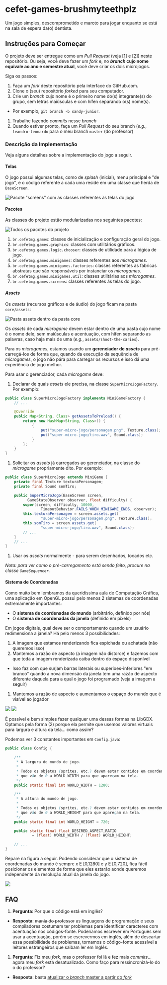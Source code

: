 # cefet-games-brushmyteethplz

Um jogo simples, descomprometido e maroto para jogar enquanto se está na
sala de espera da(o) dentista.

## Instruções para Começar

O projeto deve ser entregue como um _Pull Request_ (veja
[[1]][using-pull-requests] e [[2]][creating-pull-requests]) neste repositório.
Ou seja, você deve fazer um _fork_ e, no **_branch_ cujo nome equivale ao
ano e semestre atual**, você deve criar os dois microjogos.

Siga os passos:

1. Faça um _fork_ deste repositório pela interface do GitHub.com.
1. Clone o (seu) repositório _forked_ para seu computador.
1. Crie um _branch_ cujo nome é o primeiro nome do(s) integrante(s) do grupo,
  sem letras maiúsculas e com hífen separando o(s) nome(s).
  - Por exemplo, `git branch -b sandy-junior`.
1. Trabalhe fazendo _commits_ nesse _branch_
1. Quando estiver pronto, faça um _Pull Request_ do seu branch (_e.g._,
  `leandro-leonardo` para o meu branch `master` (do professor)


### Descrição da Implementação

Veja alguns detalhes sobre a implementação do jogo a seguir.

#### Telas

O jogo possui algumas telas, como de _splash_ (inicial), menu principal e
"de jogo", e o código referente a cada uma reside em uma classe que herda de
`BaseScreen`.

![Pacote "screens" com as classes referentes às telas do jogo](docs/package-screens.png)


#### Pacotes

As classes do projeto estão modularizadas nos seguintes pacotes:

![Todos os pacotes do projeto](docs/packages.png)

1. `br.cefetmg.games`: classes de inicialização e configuração geral do jogo.
1. `br.cefetmg.games.graphics`: classes com utilitários gráficos.
1. `br.cefetmg.games.logic.chooser`: classes de utilidade para a lógica de jogo.
1. `br.cefetmg.games.minigames`: classes referentes aos _microgames_.
1. `br.cefetmg.games.minigames.factories`: classes referentes às fábricas
  abstratas que são responsáveis por instanciar os _microgames_.
1. `br.cefetmg.games.minigames.util`: classes utilitárias aos _microgames_.
1. `br.cefetmg.games.screens`: classes referentes às telas do jogo.

#### _Assets_

Os _assets_ (recursos gráficos e de áudio) do jogo ficam na pasta `core/assets`:

![Pasta assets dentro da pasta core](docs/folder-assets.png)

Os _assets_ de cada _microgame_ devem estar dentro de uma pasta cujo nome é
o nome dele, sem maiúsculas e acentuação, com hífen separando as palavras, caso
haja mais de uma (_e.g._, `assets/shoot-the-caries`).

Para os _microgames_, estamos usando um **gerenciador de _assets_** para
pré-carregá-los de forma que, quando da execução da sequência de _microgames_,
o jogo não pára para carregar os recursos e isso dá uma experiência de jogo
melhor.

Para usar o gerenciador, cada _microgame_ deve:

1. Declarar de quais _assets_ ele precisa, na classe `SuperMicroJogoFactory`.
  Por exemplo:
  ```java
  public class SuperMicroJogoFactory implements MiniGameFactory {
      // ...

      @Override
      public Map<String, Class> getAssetsToPreload() {
          return new HashMap<String, Class>() {
              {
                  put("super-micro-jogo/personagem.png", Texture.class);
                  put("super-micro-jogo/tiro.wav", Sound.class);                  
              }
          };
      }
  }  
  ```
1. Solicitar os _assets_ já carregados ao gerenciador, na classe do _microgame_
  propriamente dito. Por exemplo:
  ```java
  public class SuperMicroJogo extends MiniGame {
      private final Texture texturaPersonagem;
      private final Sound somTiro;

      public SuperMicroJogo(BaseScreen screen,
            GameStateObserver observer, float difficulty) {
          super(screen, difficulty, 10000,
                  TimeoutBehavior.FAILS_WHEN_MINIGAME_ENDS, observer);
          this.texturaPersonagem = screen.assets.get(
                  "super-micro-jogo/personagem.png", Texture.class);
          this.somTiro = screen.assets.get(
                  "super-micro-jogo/tiro.wav", Sound.class);
          // ...
      }
      // ...
  }
  ```
1. Usar os _assets_ normalmente - para serem desenhados, tocados etc.

_Nota: para ver como o pré-carregamento está sendo feito, procure na classe
`GameSequencer`._

#### Sistema de Coordenadas

Como muito bem lembramos da queridíssima aula de Computação Gráfica, uma
aplicação em OpenGL possui pelo menos 2 sistemas de coordenadas extremamente
importantes:

- O **sistema de coordenadas do mundo** (arbitrário, definido por nós)
- O **sistema de coordenadas da janela** (definido em pixels)

Em jogos digitais, qual deve ser o comportamento quando um usuário redimensiona
a janela? Há pelo menos 3 possibilidades:

1. A imagem que estamos renderizando fica espichada ou achatada (não
  queremos isso)
1. Mantemos a razão de aspecto (a imagem não distorce) e fazemos com que toda
  a imagem renderizada caiba dentro do espaço disponível
  - Isso faz com que surjam barras laterais ou superioes-inferiores "em branco"
    quando a nova dimensão da janela tem uma razão de aspecto diferente
    daquela para a qual o jogo foi programado (veja a imagem a seguir)
1. Mantemos a razão de aspecto e aumentamos o espaço do mundo que é visível ao
  jogador

![](docs/fit-viewport-1.png)
![](docs/fit-viewport-2.png)

É possível e bem simples fazer qualquer uma dessas formas na LibGDX. Optamos
pela forma (2) porque ela permite que usemos valores virtuais para largura e
altura da tela... como assim?

Podemos ver 3 constantes importantes em `Config.java`:
```java
public class Config {

    /**
     * A largura do mundo de jogo.
     *
     * Todos os objetos (sprites, etc.) devem estar contidos em coordenadas x
     * que vão de 0 a WORLD_WIDTH para que apareçam na tela.
     */
    public static final int WORLD_WIDTH = 1280;

    /**
     * A altura do mundo de jogo.
     *
     * Todos os objetos (sprites, etc.) devem estar contidos em coordenadas y
     * que vão de 0 a WORLD_HEIGHT para que apareçam na tela.
     */
    public static final int WORLD_HEIGHT = 720;

    public static final float DESIRED_ASPECT_RATIO
            = (float) WORLD_WIDTH / (float) WORLD_HEIGHT;

    // ...
}
```

Repare na figura a seguir. Podendo considerar que o sistema de coordenadas do mundo é sempre x E [0,1280] e y E [0,720], fica fácil posicionar os elementos de forma que eles estarão aonde queremos independente da resolução atual da janela do jogo.

![](docs/coordinate-systems.png)

## FAQ

1. **Pergunta**: Por que o código está em inglês?
  - **Resposta**: ~~mania do professor~~ as linguagens de programação e
    seus compiladores costumam ter problemas para identificar caracteres com
    acentuação nos códigos-fonte. Poderíamos escrever em Português sem usar a
    acentuação, porém se escrevermos em inglês, além de descartar essa
    possibilidade de problemas, tornamos o código-fonte acessível a leitores
    estrangeiros que saibam ler em Inglês.
1. **Pergunta**: Fiz meu _fork_, mas o professor foi lá e fez mais _commits_...
    agora meu  _fork_ está desatualizado. Como faço para ressincronizá-lo do
    o do professor?
  - **Resposta**: basta [atualizar o _branch_ master a partir do _fork_][syncing-fork]

[enunciado]: https://github.com/fegemo/cefet-games/blob/master/assignments/tp1-brushmyteethplz/README.md
[using-pull-requests]: https://help.github.com/articles/using-pull-requests/
[creating-pull-requests]: https://help.github.com/articles/creating-a-pull-request/
[syncing-fork]: https://help.github.com/articles/syncing-a-fork/
